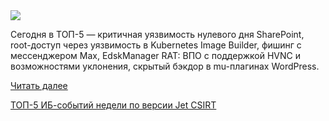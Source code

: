 <!--2025-07-28 14:42:59-->
<div class="yb">
  <div class="rss habr"><img src="https://habrastorage.org/getpro/habr/upload_files/c5c/75f/240/c5c75f2405a93e2491644edd64cdb621.jpg" /><p>Сегодня в ТОП-5 —&nbsp;критичная уязвимость нулевого дня SharePoint, root-доступ через уязвимость в Kubernetes Image Builder, фишинг с мессенджером Max, EdskManager RAT: ВПО с поддержкой HVNC и возможностями уклонения, скрытый бэкдор в mu-плагинах WordPress.</p> <a href="https://habr.com/ru/articles/931782/#habracut">Читать далее</a> <p class="titl"><a href="https://habr.com/ru/companies/jetinfosystems/news/931782/?utm_source=habrahabr&utm_medium=rss&utm_campaign=931782">ТОП-5 ИБ-событий недели по версии Jet CSIRT</a></p></div>
</div>
